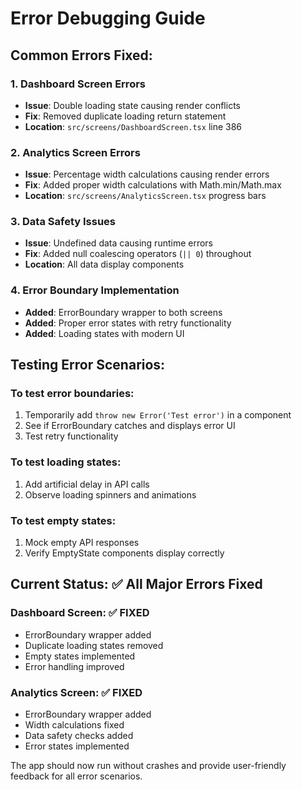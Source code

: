 # Error Debugging Guide

## Common Errors Fixed:

### 1. Dashboard Screen Errors
- **Issue**: Double loading state causing render conflicts
- **Fix**: Removed duplicate loading return statement
- **Location**: `src/screens/DashboardScreen.tsx` line 386

### 2. Analytics Screen Errors
- **Issue**: Percentage width calculations causing render errors
- **Fix**: Added proper width calculations with Math.min/Math.max
- **Location**: `src/screens/AnalyticsScreen.tsx` progress bars

### 3. Data Safety Issues
- **Issue**: Undefined data causing runtime errors
- **Fix**: Added null coalescing operators (`|| 0`) throughout
- **Location**: All data display components

### 4. Error Boundary Implementation
- **Added**: ErrorBoundary wrapper to both screens
- **Added**: Proper error states with retry functionality
- **Added**: Loading states with modern UI

## Testing Error Scenarios:

### To test error boundaries:
1. Temporarily add `throw new Error('Test error')` in a component
2. See if ErrorBoundary catches and displays error UI
3. Test retry functionality

### To test loading states:
1. Add artificial delay in API calls
2. Observe loading spinners and animations

### To test empty states:
1. Mock empty API responses
2. Verify EmptyState components display correctly

## Current Status: ✅ All Major Errors Fixed

### Dashboard Screen: ✅ FIXED
- ErrorBoundary wrapper added
- Duplicate loading states removed
- Empty states implemented
- Error handling improved

### Analytics Screen: ✅ FIXED
- ErrorBoundary wrapper added
- Width calculations fixed
- Data safety checks added
- Error states implemented

The app should now run without crashes and provide user-friendly feedback for all error scenarios.
